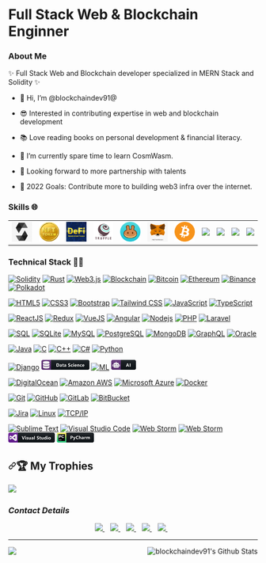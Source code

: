 # Full Stack Web & Blockchain Enginner

### About Me

<article class="markdown-body entry-content container-lg f5" itemprop="text"><p dir="auto"><g-emoji class="g-emoji" alias="sparkles" fallback-src="https://github.githubassets.com/images/icons/emoji/unicode/2728.png">✨</g-emoji> Full Stack Web and Blockchain developer specialized in MERN Stack and Solidity <g-emoji class="g-emoji" alias="sparkles" fallback-src="https://github.githubassets.com/images/icons/emoji/unicode/2728.png">✨</g-emoji></p>
</article>

<p align="center">

- 👋 Hi, I’m @blockchaindev91@

- 😎 Interested in contributing expertise in web and blockchain development

- 📚 Love reading books on personal development & financial literacy.

- 🌱 I’m currently spare time to learn CosmWasm.

- 🤝 Looking forward to more partnership with talents

- 🥅 2022 Goals: Contribute more to building web3 infra over the internet.

</p>

### Skills 🌐

<table>
  <tr>
      <td><img src="https://github.com/blockchaindev91/blockchaindev91/blob/main/icons/icon_solidity.png?raw=true" width="200"></td>
      <td><img src="https://github.com/blockchaindev91/blockchaindev91/blob/main/icons/icon_nft.png?raw=true" width="200"></td>
      <td><img src="https://github.com/blockchaindev91/blockchaindev91/blob/main/icons/icon_defi.png?raw=true" width="200"></td>
      <td><img src="https://github.com/blockchaindev91/blockchaindev91/blob/main/icons/icon_truffle.png?raw=true" width="200"></td>
      <td><img src="https://github.com/blockchaindev91/blockchaindev91/blob/main/icons/icon_pancake.png?raw=true" width="200"></td>
      <td><img src="https://github.com/blockchaindev91/blockchaindev91/blob/main/icons/icon_metamask.png?raw=true" width="200"></td>
      <td><img src="https://github.com/blockchaindev91/blockchaindev91/blob/main/icons/icon_bitcoin.png?raw=true" width="200"></td>
      <td><img src="https://cdn.iconscout.com/icon/free/png-128/javascript-1174950.png" width="200"></td>
      <td><img src="https://cdn.iconscout.com/icon/free/png-128/react-1175109.png" width="200"></td>
      <td><img src="https://cdn.iconscout.com/icon/free/png-128/node-1174925.png" width="200"></td>
      <td><img src="https://cdn.iconscout.com/icon/free/png-128/vue-282497.png" width="200"></td>
  </tr>  
</table>

### Technical Stack 👨‍💻

[![Solidity](https://img.shields.io/badge/-Solidity-363636?style=flat&logo=Solidity&link=https://github.com/blockchaindev91/)](https://github.com/blockchaindev91/)
[![Rust](https://img.shields.io/badge/-Rust-black?style=flat&logo=Rust&link=https://github.com/blockchaindev91/)](https://github.com/blockchaindev91/)
[![Web3.js](https://img.shields.io/badge/-Web3.js-black?style=flat&logo=javascript&link=https://github.com/blockchaindev91/)](https://github.com/blockchaindev91/)
[![Blockchain](https://img.shields.io/badge/-Blockchain-121D13?style=flat&logo=Blockchain.com&link=https://github.com/blockchaindev91/)](https://github.com/blockchaindev91/)
[![Bitcoin](https://img.shields.io/badge/-Bitcoin-F7931A?style=flat&logo=Bitcoin&link=https://github.com/blockchaindev91/)](https://github.com/blockchaindev91/)
[![Ethereum](https://img.shields.io/badge/-Ethereum-3C3C3D?style=flat&logo=Ethereum&link=https://github.com/blockchaindev91/)](https://github.com/blockchaindev91/)
[![Binance](https://img.shields.io/badge/Binance-FCD535?style=flat&logo=Ethereum&link=https://github.com/blockchaindev91/)](https://github.com/blockchaindev91/)
[![Polkadot](https://img.shields.io/badge/polkadot-E6007A?style=flat&logo=Ethereum&link=https://github.com/blockchaindev91/)](https://github.com/blockchaindev91/)

[![HTML5](https://img.shields.io/badge/-HTML5-E34F26?style=flat&logo=html5&logoColor=white&link=https://github.com/blockchaindev91/)](https://github.com/blockchaindev91/) 
[![CSS3](https://img.shields.io/badge/-CSS3-1572B6?style=flat&logo=css3&link=https://github.com/blockchaindev91/)](https://github.com/blockchaindev91/) 
[![Bootstrap](https://img.shields.io/badge/-Bootstrap-563D7C?style=flat&logo=bootstrap&link=https://github.com/blockchaindev91/)](https://github.com/blockchaindev91/)
[![Tailwind CSS](https://img.shields.io/badge/Tailwind_CSS-38B2AC?style=flat&logo=bootstrap&link=https://github.com/blockchaindev91/)](https://github.com/blockchaindev91/)
[![JavaScript](https://img.shields.io/badge/-JavaScript-black?style=flat&logo=javascript&link=https://github.com/blockchaindev91/)](https://github.com/blockchaindev91/)
[![TypeScript](https://img.shields.io/badge/-TypeScript-007ACC?style=flat&logo=typescript&logoColor=white&link=https://github.com/blockchaindev91/)](https://github.com/blockchaindev91/)

[![ReactJS](https://img.shields.io/badge/-ReactJS-61DAFB?style=flat&logo=react&logoColor=white&link=https://github.com/blockchaindev91/)](https://github.com/blockchaindev91/) 
[![Redux](https://img.shields.io/badge/-Redux-764abc?style=flat&logo=redux&logoColor=white&link=https://github.com/blockchaindev91/)](https://github.com/blockchaindev91/)
[![VueJS](https://img.shields.io/badge/VueJS-41B883??style=flat&logo=vue.js&logoColor=white&link=https://github.com/blockchaindev91/)](https://github.com/blockchaindev91/) 
[![Angular](https://img.shields.io/badge/-Angular-DD0031?style=flat&logo=angular&logoColor=white&link=https://github.com/blockchaindev91/)](https://github.com/blockchaindev91/) 
[![Nodejs](https://img.shields.io/badge/-Nodejs-black?style=flat&logo=Node.js&link=https://github.com/blockchaindev91/)](https://github.com/blockchaindev91/)
[![PHP](https://img.shields.io/badge/PHP-777BB4?style=flat&logo=Node.js&link=https://github.com/blockchaindev91/)](https://github.com/blockchaindev91/)
[![Laravel](https://img.shields.io/badge/Laravel-FF2D20?style=flat&logo=Node.js&link=https://github.com/blockchaindev91/)](https://github.com/blockchaindev91/)

[![SQL](https://img.shields.io/badge/-SQL-d2082d?style=flat&logo=mysql&logoColor=white&link=https://github.com/blockchaindev91/)](https://github.com/blockchaindev91/)
[![SQLite](https://img.shields.io/badge/SQLite-07405E?style=flat&logo=graphql&link=https://github.com/blockchaindev91/)](https://github.com/blockchaindev91/)
[![MySQL](https://img.shields.io/badge/-MySQL-black?style=flat&logo=mysql&link=https://github.com/blockchaindev91/)](https://github.com/blockchaindev91/)
[![PostgreSQL](https://img.shields.io/badge/-PostgreSQL-336791?style=flat&logo=postgresql&link=https://github.com/blockchaindev91/)](https://github.com/blockchaindev91/)
[![MongoDB](https://img.shields.io/badge/-MongoDB-black?style=flat&logo=mongodb&link=https://github.com/blockchaindev91/)](https://github.com/blockchaindev91/)
[![GraphQL](https://img.shields.io/badge/-GraphQL-E10098?style=flat&logo=graphql&link=https://github.com/blockchaindev91/)](https://github.com/blockchaindev91/)
[![Oracle](https://img.shields.io/badge/Oracle-F80000?style=flat&logo=graphql&link=https://github.com/blockchaindev91/)](https://github.com/blockchaindev91/)

[![Java](https://img.shields.io/badge/Java-orange?style=flat&logo=java&logoColor=white&link=https://github.com/blockchaindev91/)](https://github.com/blockchaindev91/)
[![C](https://img.shields.io/badge/C-00599C?style=flat&logo=c%2B%2B&logoColor=ffffff&link=https://github.com/blockchaindev91/)](https://github.com/blockchaindev91/)
[![C++](https://img.shields.io/badge/C%2B%2B-00599C?style=flat&logo=c%2B%2B&logoColor=ffffff&link=https://github.com/blockchaindev91/)](https://github.com/blockchaindev91/)
[![C#](https://img.shields.io/badge/C%23-239120?style=flat&logo=c%2B%2B&logoColor=ffffff&link=https://github.com/blockchaindev91/)](https://github.com/blockchaindev91/)
[![Python](https://img.shields.io/badge/-Python-black?style=flat&logo=python&link=https://github.com/blockchaindev91/)](https://github.com/blockchaindev91/)

[![Django](https://img.shields.io/badge/-django-black?style=flat&logo=django)](https://github.com/blockchaindev91/)
[![DataScience](https://github.com/SvenCelin/SvenCelin/blob/master/Badges/datascience.png)](https://github.com/blockchaindev91/)
[![ML](https://img.shields.io/badge/-Machine%20Learning-102230?style=flat)](https://github.com/blockchaindev91/)
[![AI](https://github.com/SvenCelin/SvenCelin/blob/master/Badges/ai.png)](https://github.com/blockchaindev91/)

[![DigitalOcean](https://img.shields.io/badge/-Digital%20Ocean-darkblue?style=flat&logo=digitalocean&link=https://github.com/blockchaindev91/)](https://github.com/blockchaindev91/)
[![Amazon AWS](https://img.shields.io/badge/Amazon%20AWS-232F3E?style=flat&logo=amazon-aws&link=https://github.com/blockchaindev91/)](https://github.com/blockchaindev91/)
[![Microsoft Azure](https://img.shields.io/badge/Microsoft%20Azure-232F7E?style=flat&logo=microsoft-azure&link=https://github.com/blockchaindev91/)](https://github.com/blockchaindev91/)
[![Docker](https://img.shields.io/badge/-Docker-black?style=flat&logo=docker&link=https://github.com/blockchaindev91/)](https://github.com/blockchaindev91/)

[![Git](https://img.shields.io/badge/-Git-black?style=flat&logo=git&link=https://github.com/blockchaindev91/)](https://github.com/blockchaindev91/) 
[![GitHub](https://img.shields.io/badge/-GitHub-181717?style=flat&logo=github&link=https://github.com/blockchaindev91/)](https://github.com/blockchaindev91/)
[![GitLab](https://img.shields.io/badge/-GitLab-FCA121?style=flat&logo=gitlab&link=https://github.com/blockchaindev91/)](https://github.com/blockchaindev91/)
[![BitBucket](https://img.shields.io/badge/-BitBucket-darkblue?style=flat-square&logo=bitbucket&link=https://github.com/blockchaindev91/)](https://github.com/blockchaindev91/)

[![Jira](https://img.shields.io/badge/-Jira-222222?style=flat&logo=jira-software&logoColor=white&logoColor=0052CC)](https://github.com/blockchaindev91/)
[![Linux](https://img.shields.io/badge/-Linux-222222?style=flat&logo=linux&logoColor=FCC624)](https://github.com/blockchaindev91/)
[![TCP/IP](https://img.shields.io/badge/-TCP/IP-222222?style=flat&logo=cisco&logoColor=white)](https://github.com/blockchaindev91/)

[![Sublime Text](http://img.shields.io/badge/-Sublime%20Text-3C4858?style=flat&logo=sublime-text)](https://github.com/blockchaindev91/)
[![Visual Studio Code](https://img.shields.io/badge/-VSCode-444444?style=flat&logo=visual-studio-code&logoColor=007ACC)](https://github.com/blockchaindev91/)
[![Web Storm](https://img.shields.io/badge/WebStorm-000000?style=flat&logo=visual-studio-code&logoColor=007ACC)](https://github.com/blockchaindev91/)
[![Web Storm](http://img.shields.io/badge/-PHPStorm-181717?style=flat&logo=visual-studio-code&logoColor=007ACC)](https://github.com/blockchaindev91/)
[![Visual Studio](https://github.com/SvenCelin/SvenCelin/blob/master/Badges/visualstudio.png)](https://github.com/blockchaindev91/)
[![PyCharm](https://github.com/SvenCelin/SvenCelin/blob/master/Badges/pycharm.png)](https://github.com/blockchaindev91/)

### <h2 dir="auto"><a id="user-content--profile-trophy" class="anchor" aria-hidden="true" href="https://github.com/blockchaindev91"><svg class="octicon octicon-link" viewBox="0 0 16 16" version="1.1" width="16" height="16" aria-hidden="true"><path fill-rule="evenodd" d="M7.775 3.275a.75.75 0 001.06 1.06l1.25-1.25a2 2 0 112.83 2.83l-2.5 2.5a2 2 0 01-2.83 0 .75.75 0 00-1.06 1.06 3.5 3.5 0 004.95 0l2.5-2.5a3.5 3.5 0 00-4.95-4.95l-1.25 1.25zm-4.69 9.64a2 2 0 010-2.83l2.5-2.5a2 2 0 012.83 0 .75.75 0 001.06-1.06 3.5 3.5 0 00-4.95 0l-2.5 2.5a3.5 3.5 0 004.95 4.95l1.25-1.25a.75.75 0 00-1.06-1.06l-1.25 1.25a2 2 0 01-2.83 0z"></path></svg></a>🏆</g-emoji> My Trophies</h2>
<a href="http://github.com/blockchaindev91"><img src="https://camo.githubusercontent.com/d56647ee7f49ddaba75c1b71b74338bb36a7a1652bc73fb96e6cbd07206a93c1/68747470733a2f2f6769746875622d70726f66696c652d74726f7068792e76657263656c2e6170702f3f757365726e616d653d336d7038723326726f773d3126636f6c756d6e3d37266e6f2d62673d74727565266d617267696e2d773d3432267468656d653d6a756963796672657368"/></a>

### **_Contact Details_**

<p align='center'>
  <a href="https://www.linkedin.com/in/hisamitsu-teru-110744233">
    <img src="https://img.shields.io/badge/linkedin me-%231DA1F3.svg?&style=for-the-badge&logo=gmail&logoColor=white" />
  </a>&nbsp;&nbsp;
  <a href="https://t.me/teru12345">
    <img src="https://img.shields.io/badge/telegram-%230077B5.svg?&style=for-the-badge&logo=telegram&logoColor=white" />
  </a>&nbsp;&nbsp;
  <a href="https://join.skype.com/invite/D152S5b7pXtN">
    <img src="https://img.shields.io/badge/skype-%231DA1F3.svg?&style=for-the-badge&logo=skype&logoColor=white" />
  </a>&nbsp;&nbsp;
  <a href="mailto:hisamitsuteru@gmail.com">
    <img src="https://img.shields.io/badge/email me-%231DA1F3.svg?&style=for-the-badge&logo=gmail&logoColor=white" />
  </a>&nbsp;&nbsp;
    <a href="https://discordapp.com/users/947880293665234966">
    <img src="https://img.shields.io/badge/discord me-%231DA1F3.svg?&style=for-the-badge&logo=gmail&logoColor=white" />
  </a>&nbsp;&nbsp;
</p>

--- 
<img align="left" src="https://github-readme-stats.vercel.app/api/top-langs/?username=blockchaindev91&theme=white" /> 
<img align="right" alt="blockchaindev91's Github Stats" src="https://github-readme-stats.vercel.app/api?username=blockchaindev91&show_icons=true&hide_border=true" /><br />

<!--
**blockchaindev91/blockchaindev91** is a ✨ _special_ ✨ repository because its `README.md` (this file) appears on your GitHub profile.

Here are some ideas to get you started:

- 🔭 I’m currently working on ...
- 🌱 I’m currently learning ...
- 👯 I’m looking to collaborate on ...
- 🤔 I’m looking for help with ...
- 💬 Ask me about ...
- 📫 How to reach me: ...
- 😄 Pronouns: ...
- ⚡ Fun fact: ...
-->